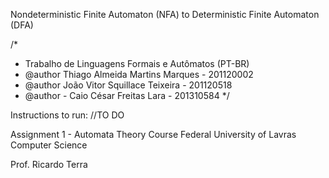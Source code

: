 Nondeterministic Finite Automaton (NFA) to Deterministic Finite Automaton (DFA)

/*
 * Trabalho de Linguagens Formais e Autômatos (PT-BR)
 * @author Thiago Almeida Martins Marques - 201120002
 * @author João Vitor Squillace Teixeira - 201120518
 * @author - Caio César Freitas Lara - 201310584
 */

Instructions to run:
//TO DO

Assignment 1 - Automata Theory Course
Federal University of Lavras
Computer Science

Prof. Ricardo Terra



